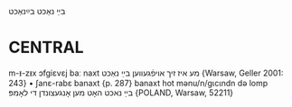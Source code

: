 בײַ נאַכט
בײַנאַכט

CENTRAL
========

m-ᵻ-zᵻx ɔfgiɛvɛj baː naxt מע איז זיך אויפֿגעווען בײַ נאַכט {Warsaw, Geller 2001: 243}
	•	ʃanɛ-rabɛ banaxt {p. 287}
banaxt hot mənu/n/gɩcɩndn də lomp בײַ נאכט האָט מען אָנגעצונדן די לאָמפּ {POLAND, Warsaw, 52211}
